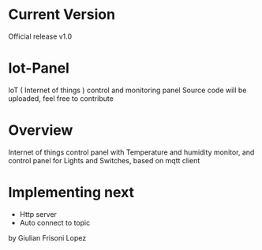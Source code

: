 # Current Version
Official release v1.0 
# Iot-Panel
IoT ( Internet of things ) control and monitoring panel
Source code will be uploaded, feel free to contribute
# Overview
Internet of things control panel with Temperature and humidity monitor, and control panel for Lights and Switches, based on mqtt client

# Implementing next
- Http server
- Auto connect to topic


 by Giulian Frisoni Lopez

